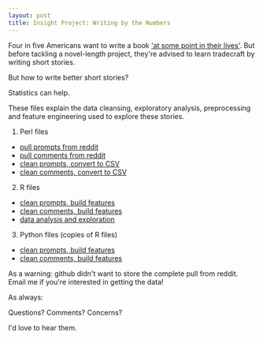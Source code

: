 ```yaml
---
layout: post
title: Insight Project: Writing by the Numbers
---
```


Four in five Americans want to write a book ['at some point in their lives'](http://www.nytimes.com/2002/09/28/opinion/think-you-have-a-book-in-you-think-again.html). But before tackling a novel-length project, they're advised to learn tradecraft by writing short stories.

But how to write better short stories?

Statistics can help.

These files explain the data cleansing, exploratory analysis, preprocessing and feature engineering used to explore these stories.

1.  Perl files

   * [pull prompts from reddit](https://github.com/icsulam/icsulam.github.io/blob/master/pdf/00-redditScrape.pl)
   * [pull comments from reddit](https://github.com/icsulam/icsulam.github.io/blob/master/pdf/01-commentScrape.pl)
   * [clean prompts, convert to CSV](https://github.com/icsulam/icsulam.github.io/blob/master/pdf/02-promptJsonToCsv.pl)
   * [clean comments, convert to CSV](https://github.com/icsulam/icsulam.github.io/blob/master/pdf/03-commentParse.pl)

2.  R files

   * [clean prompts, build features](https://github.com/icsulam/icsulam.github.io/blob/master/pdf/analysis-0-promptLevel.R)
   * [clean comments, build features](https://github.com/icsulam/icsulam.github.io/blob/master/pdf/analysis-1-commentLevel.R)
   * [data analysis and exploration](https://github.com/icsulam/icsulam.github.io/blob/master/pdf/analysis-4-dataRunning.R)

3.  Python files (copies of R files)

  * [clean prompts, build features](https://github.com/icsulam/icsulam.github.io/blob/master/pdf/writing_0_prompt_level.ipynb)
  * [clean comments, build features](https://github.com/icsulam/icsulam.github.io/blob/master/pdf/writing_1_comment_level.ipynb)


As a warning: github didn't want to store the complete pull from reddit. Email me if you're interested in getting the data!

As always:

Questions?
Comments?
Concerns?

I'd love to hear them.

